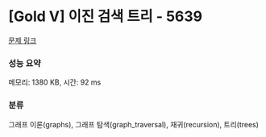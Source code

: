 # [Gold V] 이진 검색 트리 - 5639 

[문제 링크](https://www.acmicpc.net/problem/5639) 

### 성능 요약

메모리: 1380 KB, 시간: 92 ms

### 분류

그래프 이론(graphs), 그래프 탐색(graph_traversal), 재귀(recursion), 트리(trees)


